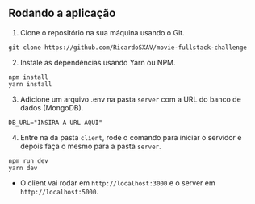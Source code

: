 ## Rodando a aplicação

1. Clone o repositório na sua máquina usando o Git.

```
git clone https://github.com/RicardoSXAV/movie-fullstack-challenge
```

2. Instale as dependências usando Yarn ou NPM.

```
npm install
yarn install
```

3. Adicione um arquivo .env na pasta ```server``` com a URL do banco de dados (MongoDB).

```env
DB_URL="INSIRA A URL AQUI"
```

4. Entre na da pasta ```client```, rode o comando para iniciar o servidor e depois faça o mesmo para a pasta ```server```.

```
npm run dev
yarn dev
```
* O client vai rodar em ```http://localhost:3000``` e o server em ```http://localhost:5000```.
